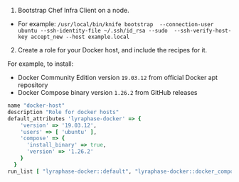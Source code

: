 1. Bootstrap Chef Infra Client on a node.
  - For example: `/usr/local/bin/knife bootstrap  --connection-user ubuntu --ssh-identity-file ~/.ssh/id_rsa --sudo  --ssh-verify-host-key accept_new --host example.local`
2. Create a role for your Docker host, and include the recipes for it.

For example, to install:

- Docker Community Edition version `19.03.12` from official Docker apt repository
- Docker Compose binary version `1.26.2` from GitHub releases

```ruby
name "docker-host"
description "Role for docker hosts"
default_attributes 'lyraphase-docker' => {
    'version' => '19.03.12',
    'users' => [ 'ubuntu' ],
    'compose' => {
      'install_binary' => true,
      'version' => '1.26.2'
    }
  }
run_list [ "lyraphase-docker::default", "lyraphase-docker::docker_compose" ]
```
